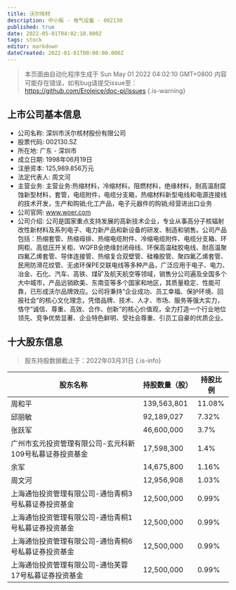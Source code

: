 ```yaml
---
title: 沃尔核材
description: 中小板 - 电气设备 - 002130
published: true
date: 2022-05-01T04:02:10.000Z
tags: stock
editor: markdown
dateCreated: 2022-01-01T00:00:00.000Z
---
```


> 本页面由自动化程序生成于 Sun May 01 2022 04:02:10 GMT+0800
> 内容可能存在错误，如有bug请提交issue至：https://github.com/Eroleice/doc-pi/issues
{.is-warning}

## 上市公司基本信息
- 公司名称: 深圳市沃尔核材股份有限公司
- 股票代码: 002130.SZ
- 所在地: 广东 - 深圳市
- 成立日期: 1998年06月19日
- 注册资本: 125,989.856万元
- 法定代表人: 周文河
- 主营业务: 主营业务:热缩材料，冷缩材料，阻燃材料，绝缘材料，耐高温耐腐蚀新型材料，套管，电缆附件，电缆分支箱，热缩材料新型电线和电源连接线的技术开发，生产和购销;化工产品，电子元器件的购销;经营进出口业务
- 公司官网: www.woer.com
- 公司介绍: 公司是国家重点支持发展的高新技术企业，专业从事高分子核辐射改性新材料及系列电子、电力新产品和新设备的研发、制造和销售。公司产品包括：热缩套管、热缩母排、热缩电缆附件、冷缩电缆附件、电缆分支箱、环网柜、高低压开关柜、WQFB全绝缘封闭母线、环保高温硅胶电线、耐高温聚四氟乙烯套管、导体连接管、热缩复合双壁管、硅橡胶管、聚四氟乙烯套管、民用防滑花纹管、无卤环保PE交联电线等多种产品，广泛应用于电子、电力、冶金、石化、汽车、高铁、煤矿及航天航空等领域，销售分公司遍及全国多个大中城市，产品远销欧美、东南亚等多个国家和地区，其质量稳定、性能可靠，已形成沃尔品牌效应。公司将秉持“企业成功、员工幸福、保护环境、回报社会”的核心文化理念，凭借品牌、技术、人才、市场、服务等强大实力，恪守“诚信、尊重、高效、合作、创新”的核心价值观，全力打造一个行业地位领先、竞争优势显著、企业特色鲜明、受社会尊重、引员工自豪的优质企业。


## 十大股东信息
> 股东持股数据截止于：2022年03月31日
{.is-info}

| 股东名称 | 持股数量（股） | 持股比例 |
| --- | --- | --- |
| 周和平 | 139,563,801 | 11.08% |
| 邱丽敏 | 92,189,027 | 7.32% |
| 张跃军 | 46,600,000 | 3.7% |
| 广州市玄元投资管理有限公司-玄元科新109号私募证券投资基金 | 17,598,300 | 1.4% |
| 余军 | 14,675,800 | 1.16% |
| 周文河 | 12,956,908 | 1.03% |
| 上海通怡投资管理有限公司-通怡青桐3号私募证券投资基金 | 12,500,000 | 0.99% |
| 上海通怡投资管理有限公司-通怡青桐1号私募证券投资基金 | 12,500,000 | 0.99% |
| 上海通怡投资管理有限公司-通怡青桐6号私募证券投资基金 | 12,500,000 | 0.99% |
| 上海通怡投资管理有限公司-通怡芙蓉17号私募证券投资基金 | 12,500,000 | 0.99% |




